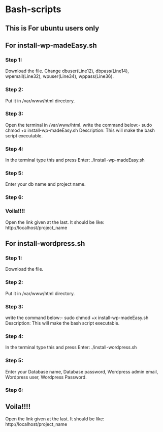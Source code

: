 # Bash-scripts
## This is For ubuntu users only
## For install-wp-madeEasy.sh
### Step 1:
Download the file. Change dbuser(Line12), dbpass(Line14), wpemail(Line32), wpuser(Line34), wppass(Line36).
###  Step 2:
Put it in /var/www/html directory.
###  Step 3:
Open the terminal in /var/www/html.
write the command below:-
sudo chmod +x install-wp-madeEasy.sh
Description: This will make the bash script executable.
###  Step 4:
In the terminal type this and press Enter:
./install-wp-madeEasy.sh
###  Step 5:
Enter your db name and project name.
###  Step 6:
###  Voila!!!!
Open the link given at the last. It should be like: http://localhost/project_name

## For install-wordpress.sh
###  Step 1:
Download the file.
###  Step 2:
Put it in /var/www/html directory.
###  Step 3:
write the command below:-
sudo chmod +x install-wp-madeEasy.sh
Description: This will make the bash script executable.
###  Step 4:
In the terminal type this and press Enter:
./install-wordpress.sh
###  Step 5:
Enter your Database name, Database password, Wordpress admin email, Wordpress user, Wordpress Password.
###  Step 6:
## Voila!!!!
Open the link given at the last. It should be like: http://localhost/project_name
